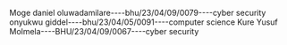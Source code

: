 Moge daniel oluwadamilare----bhu/23/04/09/0079----cyber security
onyukwu giddel----bhu/23/04/05/0091----computer science
Kure Yusuf Molmela----BHU/23/04/09/0067----cyber security

